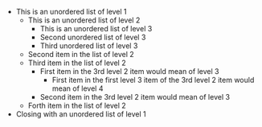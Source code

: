 * This is an unordered list of level 1
  * This is an unordered list of level 2
    * This is an unordered list of level 3
    * Second unordered list of level 3
    * Third unordered list of level 3
  * Second item in the list of level 2
  * Third item in the list of level 2
    * First item in the 3rd level 2 item would mean of level 3
      * First item in the first level 3 item of the 3rd level 2 item would mean of level 4
    * Second item in the 3rd level 2 item would mean of level 3
  * Forth item in the list of level 2
* Closing with an unordered list of level 1

